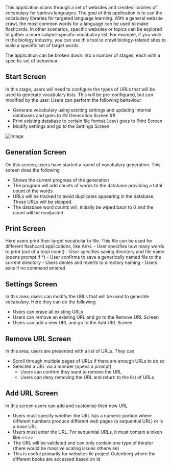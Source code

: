 This application scans through a set of websites and creates libraries of vocabulary for various languages. The goal of this application is to use the vocabulary libraries for targeted language learning. With a general website crawl, the most common words for a language can be used to make flashcards. In other scenarios, specific websites or topics can be explored to gather a more subject-specific vocabulary list. For example, if you work in the biology industry, you can use this tool to crawl biology-related sites to build a specific set of target words.

The application can be broken down into a number of stages, each with a specific set of behaviour.

## Start Screen ##

In this stage, users will need to configure the types of URLs that will be used to generate vocabulary lists. This will be pre-configured, but can modified by the user. Users can perform the following behaviour
  - Generate vocabulary using existing settings and updating internal databases and goes to ## Generation Screen ##
  - Print existing database to certain file format (.csv) goes to Print Screen
  - Modify settings and go to the Settings Screen

![Image](/StartScreenFlow.png)

## Generation Screen ##
On this screen, users have started a round of vocabulary generation. This screen does the following
  - Shows the current progress of the generation
  - The program will add counts of words to the database providing a total count of the words
  - URLs will be tracked to avoid duplicates appearing in the database. These URLs will be skipped.
  - The database word counts will, initially be wiped back to 0 and the count will be readjusted

## Print Screen ##
Here users print their target vocabular to file. This file can be used for different flashcard applications, like Anki.
    - User specifies how many words to print (out of a total count)
      - User specifies saving directory and file name (opens prompt if *)
        - User confirms to save a generically named file to the current directory
        - Users denies and reverts to directory naming
      - Users exits if no command entered

## Settings Screen ##
In this area, users can modify the URLs that will be used to generate vocabulary. Here they can do the following
  - Users can erase all existing URLs
  - Users can remove an existing URL and go to the Remove URL Screen
  - Users can add a new URL and go to the Add URL Screen

## Remove URL Screen ##
In this area, users are presented with a list of URLs. They can
  - Scroll through multiple pages of URLs if there are enough URLs to do so
  - Selected a URL via a number (opens a prompt)
    - Users can confirm they want to remove the URL
    - Users can deny removing the URL and return to the list of URLs

## Add URL Screen ##
In this screen users can add and customise their new URL
  - Users must specify whether the URL has a numeric portion where different numbers produce different web pages (a sequential URL) or is a base URL
  - Users must enter the URL. For sequential URLs, it must contain a token like <<>>
  - The URL will be validated and can only contain one type of iterator (there would be massive scaling issues otherwise)
  - This is useful primarily for websites lie project Gutenberg where the different books are accessed based on id

